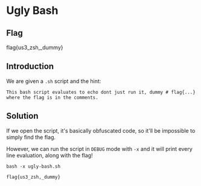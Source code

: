 # Ugly Bash

## Flag
flag{us3_zsh,_dummy}

## Introduction
We are given a `.sh` script and the hint:

```
This bash script evaluates to echo dont just run it, dummy # flag{...} where the flag is in the comments.
```

## Solution
If we open the script, it's basically obfuscated code, so it'll be impossible to simply find the flag.

However, we can run the script in `DEBUG` mode with `-x` and it will print every line evaluation, along with the flag!

```
bash -x ugly-bash.sh
```

```
flag{us3_zsh,_dummy}
```